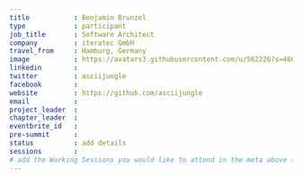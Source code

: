 ```yaml
---
title           : Benjamin Brunzel
type            : participant
job_title       : Software Architect
company         : iteratec GmbH
travel_from     : Hamburg, Germany
image           : https://avatars3.githubusercontent.com/u/562226?s=460&v=4
linkedin        : 
twitter         : asciijungle
facebook        :
website         : https://github.com/asciijungle
email           :
project_leader  :
chapter_leader  :
eventbrite_id   :
pre-summit      :
status          : add details
sessions        :
# add the Working Sessions you would like to attend in the meta above (use the session's title) e.g. sessions (one per line): -Security Playbooks Diagrams -Hackathon Daily Sessions
---
```


